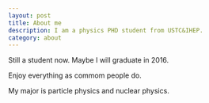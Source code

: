 ```yaml
---
layout: post
title: About me 
description: I am a physics PHD student from USTC&IHEP.
category: about
---
```

Still a student now. Maybe I will graduate in 2016.

Enjoy everything as commom people do.

My major is particle physics and nuclear physics.
